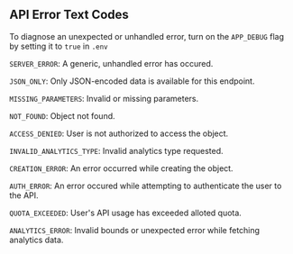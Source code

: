 ## API Error Text Codes
To diagnose an unexpected or unhandled error, turn on the `APP_DEBUG` flag by setting
it to `true` in `.env`

`SERVER_ERROR`: A generic, unhandled error has occured.

`JSON_ONLY`: Only JSON-encoded data is available for this endpoint.

`MISSING_PARAMETERS`: Invalid or missing parameters.

`NOT_FOUND`: Object not found.

`ACCESS_DENIED`: User is not authorized to access the object.

`INVALID_ANALYTICS_TYPE`: Invalid analytics type requested.

`CREATION_ERROR`: An error occurred while creating the object.

`AUTH_ERROR`: An error occured while attempting to authenticate the user to the API.

`QUOTA_EXCEEDED`: User's API usage has exceeded alloted quota.

`ANALYTICS_ERROR`: Invalid bounds or unexpected error while fetching analytics data.
